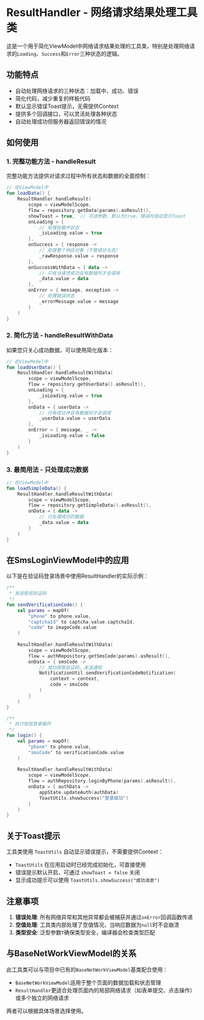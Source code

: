 # ResultHandler - 网络请求结果处理工具类

这是一个用于简化ViewModel中网络请求结果处理的工具类，特别是处理网络请求的`Loading`、`Success`和`Error`三种状态的逻辑。

## 功能特点

- 自动处理网络请求的三种状态：加载中、成功、错误
- 简化代码，减少重复的样板代码
- 默认显示错误Toast提示，无需提供Context
- 提供多个回调接口，可以灵活处理各种状态
- 自动处理成功但服务器返回错误的情况

## 如何使用

### 1. 完整功能方法 - handleResult

完整功能方法提供对请求过程中所有状态和数据的全面控制：

```kotlin
// 在ViewModel中
fun loadData() {
    ResultHandler.handleResult(
        scope = viewModelScope,
        flow = repository.getData(params).asResult(),
        showToast = true,  // 可选参数，默认为true，错误时自动显示Toast
        onLoading = {
            // 处理加载中状态
            _isLoading.value = true
        },
        onSuccess = { response ->
            // 处理整个响应对象（不管成功与否）
            _rawResponse.value = response
        },
        onSuccessWithData = { data ->
            // 只有当请求成功且有数据时才会调用
            _data.value = data
        },
        onError = { message, exception ->
            // 处理错误状态
            _errorMessage.value = message
        }
    )
}
```

### 2. 简化方法 - handleResultWithData

如果您只关心成功数据，可以使用简化版本：

```kotlin
// 在ViewModel中
fun loadUserData() {
    ResultHandler.handleResultWithData(
        scope = viewModelScope,
        flow = repository.getUserData().asResult(),
        onLoading = {
            _isLoading.value = true
        },
        onData = { userData ->
            // 只有成功并且有数据时才会调用
            _userData.value = userData
        },
        onError = { message, _ ->
            _isLoading.value = false
        }
    )
}
```

### 3. 最简用法 - 只处理成功数据

```kotlin
// 在ViewModel中
fun loadSimpleData() {
    ResultHandler.handleResultWithData(
        scope = viewModelScope,
        flow = repository.getSimpleData().asResult(),
        onData = { data ->
            // 只处理成功的数据
            _data.value = data
        }
    )
}
```

## 在SmsLoginViewModel中的应用

以下是在验证码登录场景中使用ResultHandler的实际示例：

```kotlin
/**
 * 发送短信验证码
 */
fun sendVerificationCode() {
    val params = mapOf(
        "phone" to phone.value,
        "captchaId" to captcha.value.captchaId,
        "code" to imageCode.value
    )
    
    ResultHandler.handleResultWithData(
        scope = viewModelScope,
        flow = authRepository.getSmsCode(params).asResult(),
        onData = { smsCode ->
            // 成功获取验证码，发送通知
            NotificationUtil.sendVerificationCodeNotification(
                context = context,
                code = smsCode
            )
        }
    )
}

/**
 * 执行短信登录操作
 */
fun login() {
    val params = mapOf(
        "phone" to phone.value,
        "smsCode" to verificationCode.value
    )
    
    ResultHandler.handleResultWithData(
        scope = viewModelScope,
        flow = authRepository.loginByPhone(params).asResult(),
        onData = { authData ->
            appState.updateAuth(authData)
            ToastUtils.showSuccess("登录成功")
        }
    )
}
```

## 关于Toast提示

工具类使用 `ToastUtils` 自动显示错误提示，不需要提供Context：

- `ToastUtils` 在应用启动时已经完成初始化，可直接使用
- 错误提示默认开启，可通过 `showToast = false` 关闭
- 显示成功提示可以使用 `ToastUtils.showSuccess("成功消息")`

## 注意事项

1. **错误处理**: 所有网络异常和其他异常都会被捕获并通过`onError`回调函数传递
2. **空值处理**: 工具类内部处理了空值情况，当响应数据为`null`时不会崩溃
3. **类型安全**: 泛型参数`T`确保类型安全，编译器会检查类型匹配

## 与BaseNetWorkViewModel的关系

此工具类可以与项目中已有的`BaseNetWorkViewModel`基类配合使用：

- `BaseNetWorkViewModel`适用于整个页面的数据加载和状态管理
- `ResultHandler`更适合处理页面内的局部网络请求（如表单提交、点击操作）或多个独立的网络请求

两者可以根据具体场景选择使用。 